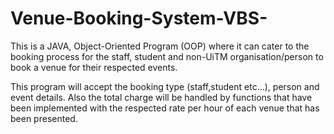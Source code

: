 # Venue-Booking-System-VBS-

This is a JAVA, Object-Oriented Program (OOP) where it can cater to the booking process for the staff, student and non-UiTM organisation/person to book a venue for their respected events.  

This program will accept the booking type (staff,student etc...), person and event details. Also the total charge will be handled by functions that have been implemented with the respected rate per hour of each venue that has been presented.
